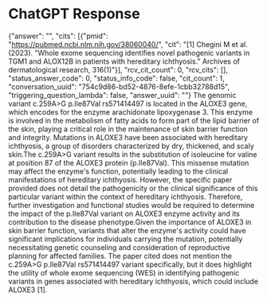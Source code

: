 # ChatGPT Response

{"answer": "", "cits": [{"pmid": "https://pubmed.ncbi.nlm.nih.gov/38060040/", "cit": "[1] Chegini M et al. (2023). \"Whole exome sequencing identifies novel pathogenic variants in TGM1 and ALOX12B in patients with hereditary ichthyosis.\" Archives of dermatological research, 316(1)"}], "rcv_cit_count": 0, "rcv_cits": [], "status_answer_code": 0, "status_info_code": false, "cit_count": 1, "conversation_uuid": "754c9d86-bd52-4876-8efe-1cbb32788d15", "triggering_question_lambda": false, "answer_uuid": ""}
The genomic variant c.259A>G p.Ile87Val rs571414497 is located in the ALOXE3 gene, which encodes for the enzyme arachidonate lipoxygenase 3. This enzyme is involved in the metabolism of fatty acids to form part of the lipid barrier of the skin, playing a critical role in the maintenance of skin barrier function and integrity. Mutations in ALOXE3 have been associated with hereditary ichthyosis, a group of disorders characterized by dry, thickened, and scaly skin.The c.259A>G variant results in the substitution of isoleucine for valine at position 87 of the ALOXE3 protein (p.Ile87Val). This missense mutation may affect the enzyme's function, potentially leading to the clinical manifestations of hereditary ichthyosis. However, the specific paper provided does not detail the pathogenicity or the clinical significance of this particular variant within the context of hereditary ichthyosis. Therefore, further investigation and functional studies would be required to determine the impact of the p.Ile87Val variant on ALOXE3 enzyme activity and its contribution to the disease phenotype.Given the importance of ALOXE3 in skin barrier function, variants that alter the enzyme's activity could have significant implications for individuals carrying the mutation, potentially necessitating genetic counseling and consideration of reproductive planning for affected families. The paper cited does not mention the c.259A>G p.Ile87Val rs571414497 variant specifically, but it does highlight the utility of whole exome sequencing (WES) in identifying pathogenic variants in genes associated with hereditary ichthyosis, which could include ALOXE3 [1].